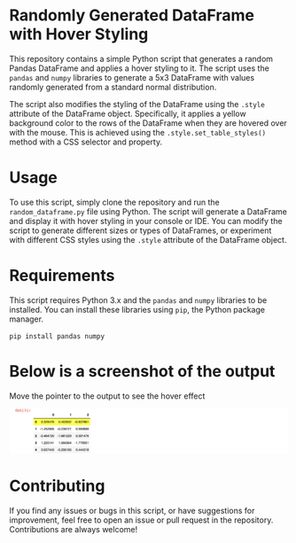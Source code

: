 # Randomly Generated DataFrame with Hover Styling
This repository contains a simple Python script that generates a random Pandas DataFrame and applies a hover styling to it. The script uses the ```pandas``` and ```numpy``` libraries to generate a 5x3 DataFrame with values randomly generated from a standard normal distribution.

The script also modifies the styling of the DataFrame using the ```.style``` attribute of the DataFrame object. Specifically, it applies a yellow background color to the rows of the DataFrame when they are hovered over with the mouse. This is achieved using the ```.style.set_table_styles()``` method with a CSS selector and property.

# Usage
To use this script, simply clone the repository and run the ```random_dataframe.py``` file using Python. The script will generate a DataFrame and display it with hover styling in your console or IDE. You can modify the script to generate different sizes or types of DataFrames, or experiment with different CSS styles using the ```.style``` attribute of the DataFrame object.

# Requirements
This script requires Python 3.x and the ```pandas``` and ```numpy``` libraries to be installed. You can install these libraries using ```pip```, the Python package manager.

```
pip install pandas numpy
```
# Below is a screenshot of the output
Move the pointer to the output to see the hover effect
<p align="center">
  <img width="" height="" src="https://github.com/AntonyGN/Python-hover-effect/blob/main/1.png">
</p>

# Contributing
If you find any issues or bugs in this script, or have suggestions for improvement, feel free to open an issue or pull request in the repository. Contributions are always welcome!

